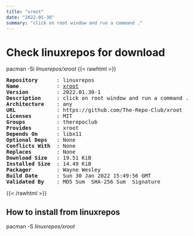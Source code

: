 ```yaml
---
title: "xroot"
date: "2022-01-30"
summary: "click on root window and run a command ."
---
```


# Check linuxrepos for download

pacman -Si *linuxrepos/xroot*
{{< rawhtml >}}
<pre class="highlight">
<b>Repository</b>      : linuxrepos
<b>Name</b>            : <a href="../../static/x86_64/xroot-2022.01.30-1-any.pkg.tar.zst">xroot</a>
<b>Version</b>         : 2022.01.30-1
<b>Description</b>     : click on root window and run a command .
<b>Architecture</b>    : any
<b>URL</b>             : https://github.com/The-Repo-Club/xroot
<b>Licenses</b>        : MIT
<b>Groups</b>          : therepoclub
<b>Provides</b>        : xroot
<b>Depends On</b>      : libx11
<b>Optional Deps</b>   : None
<b>Conflicts With</b>  : None
<b>Replaces</b>        : None
<b>Download Size</b>   : 19.51 KiB
<b>Installed Size</b>  : 14.49 KiB
<b>Packager</b>        : Wayne Wesley <wayne6324@gmail.com>
<b>Build Date</b>      : Sun 30 Jan 2022 15:49:56 GMT
<b>Validated By</b>    : MD5 Sum  SHA-256 Sum  Signature
</pre>
{{< /rawhtml >}}
## How to install from linuxrepos

pacman -S *linuxrepos/xroot*
